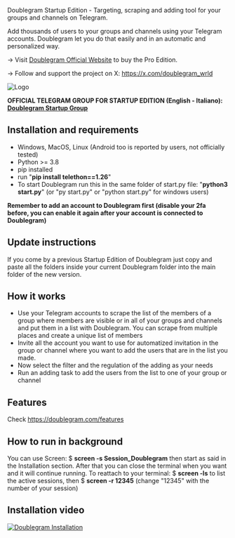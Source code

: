 Doublegram Startup Edition - Targeting, scraping and adding tool for your groups and channels on Telegram.

Add thousands of users to your groups and channels using your Telegram accounts. Doublegram let you do that easily and in an automatic and personalized way. 

-> Visit  [Doublegram Official Website](https://doublegram.com) to buy the Pro Edition.

-> Follow and support the project on X:
https://x.com/doublegram_wrld



![Logo](https://doublegram.com/img/dbl-github.png)

**OFFICIAL TELEGRAM GROUP FOR STARTUP EDITION (English - Italiano): [Doublegram Startup Group](https://t.me/+EHhii69w3YkyMjFk)**


## Installation and requirements
- Windows, MacOS, Linux (Android too is reported by users, not officially tested)
- Python >= 3.8
- pip installed
- run "**pip install telethon==1.26**"
- To start Doublegram run this in the same folder of start.py file: "**python3 start.py**" (or "py start.py" or "python start.py" for windows users)

**Remember to add an account to Doublegram first (disable your 2fa before, you can enable it again after your account is connected to Doublegram)**

## Update instructions
If you come by a previous Startup Edition of Doublegram just copy and paste all the folders inside your current Doublegram folder into the main folder of the new version.

## How it works
- Use your Telegram accounts to scrape the list of the members of a group where members are visible or in all of your groups and channels and put them in a list with Doublegram. You can scrape from multiple places and create a unique list of members
- Invite all the account you want to use for automatized invitation in the group or channel where you want to add the users that are in the list you made.
- Now select the filter and the regulation of the adding as your needs
- Run an adding task to add the users from the list to one of your group or channel

## Features

Check https://doublegram.com/features

## How to run in background
You can use Screen: 
$ **screen -s Session_Doublegram**
then start as said in the Installation section.
After that you can close the terminal when you want and it will continue running.
To reattach to your terminal: $ **screen -ls** to list the active sessions, then $ **screen -r 12345** (change "12345" with the number of your session)


## Installation video
[![Doublegram Installation](https://img.youtube.com/vi/IyE0le_DJTg/0.jpg)](https://www.youtube.com/watch?v=IyE0le_DJTg)

